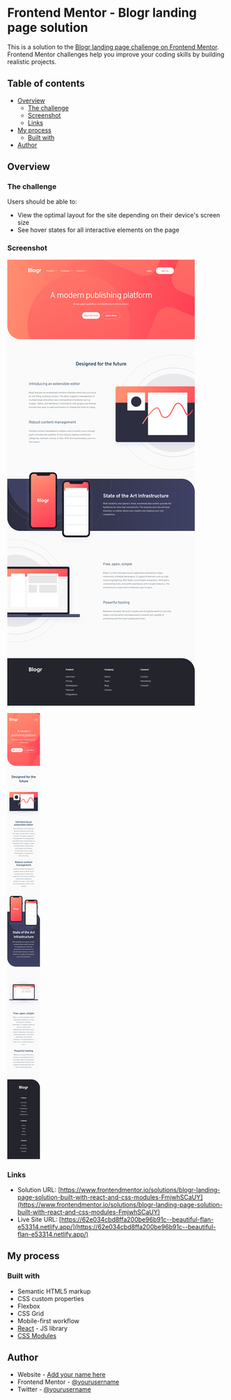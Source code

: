 # Frontend Mentor - Blogr landing page solution

This is a solution to the [Blogr landing page challenge on Frontend Mentor](https://www.frontendmentor.io/challenges/blogr-landing-page-EX2RLAApP). Frontend Mentor challenges help you improve your coding skills by building realistic projects.

## Table of contents

- [Overview](#overview)
  - [The challenge](#the-challenge)
  - [Screenshot](#screenshot)
  - [Links](#links)
- [My process](#my-process)
  - [Built with](#built-with)
- [Author](#author)

## Overview

### The challenge

Users should be able to:

- View the optimal layout for the site depending on their device's screen size
- See hover states for all interactive elements on the page

### Screenshot

![](./screenshots/desktop.png)

![](./screenshots/mobile.png)

### Links

- Solution URL: [https://www.frontendmentor.io/solutions/blogr-landing-page-solution-built-with-react-and-css-modules-FmjwhSCaUY](https://www.frontendmentor.io/solutions/blogr-landing-page-solution-built-with-react-and-css-modules-FmjwhSCaUY)
- Live Site URL: [https://62e034cbd8ffa200be96b91c--beautiful-flan-e53314.netlify.app/](https://62e034cbd8ffa200be96b91c--beautiful-flan-e53314.netlify.app/)

## My process

### Built with

- Semantic HTML5 markup
- CSS custom properties
- Flexbox
- CSS Grid
- Mobile-first workflow
- [React](https://reactjs.org/) - JS library
- [CSS Modules](https://github.com/css-modules/css-modules)

## Author

- Website - [Add your name here](https://www.your-site.com)
- Frontend Mentor - [@yourusername](https://www.frontendmentor.io/profile/yourusername)
- Twitter - [@yourusername](https://www.twitter.com/yourusername)
